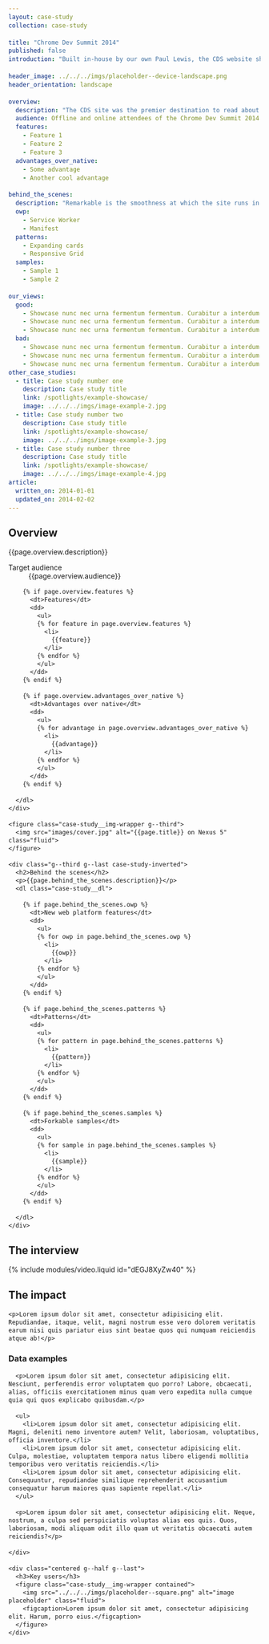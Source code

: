 ```yaml
---
layout: case-study
collection: case-study

title: "Chrome Dev Summit 2014"
published: false
introduction: "Built in-house by our own Paul Lewis, the CDS website showed how to build a great mobile web experience for conference visitors."

header_image: ../../../imgs/placeholder--device-landscape.png
header_orientation: landscape

overview:
  description: "The CDS site was the premier destination to read about all things Chrome Dev Summit, a two-day developer event about Chrome in 2014. It was used by attendees to get infos about the schedule, signup and more."
  audience: Offline and online attendees of the Chrome Dev Summit 2014.
  features:
    - Feature 1
    - Feature 2
    - Feature 3
  advantages_over_native:
    - Some advantage
    - Another cool advantage

behind_the_scenes:
  description: "Remarkable is the smoothness at which the site runs in various mobile browsers. It's utilizing the layout and paint cycles of the browser in the best way possible."
  owp:
    - Service Worker
    - Manifest
  patterns:
    - Expanding cards
    - Responsive Grid
  samples:
    - Sample 1
    - Sample 2

our_views:
  good:
    - Showcase nunc nec urna fermentum fermentum. Curabitur a interdum lacus.
    - Showcase nunc nec urna fermentum fermentum. Curabitur a interdum lacus.
    - Showcase nunc nec urna fermentum fermentum. Curabitur a interdum lacus.
  bad:
    - Showcase nunc nec urna fermentum fermentum. Curabitur a interdum lacus.
    - Showcase nunc nec urna fermentum fermentum. Curabitur a interdum lacus.
    - Showcase nunc nec urna fermentum fermentum. Curabitur a interdum lacus.
other_case_studies:
  - title: Case study number one
    description: Case study title
    link: /spotlights/example-showcase/
    image: ../../../imgs/image-example-2.jpg
  - title: Case study number two
    description: Case study title
    link: /spotlights/example-showcase/
    image: ../../../imgs/image-example-3.jpg
  - title: Case study number three
    description: Case study title
    link: /spotlights/example-showcase/
    image: ../../../imgs/image-example-4.jpg
article:
  written_on: 2014-01-01
  updated_on: 2014-02-02
---
```


<div class="case-study-wrapper">
  <div class="container clear">
    <div class="g--third">
      <h2>Overview</h2>
      <p>{{page.overview.description}}</p>
      <dl class="case-study__dl">
        <dt>Target audience</dt>
        <dd>{{page.overview.audience}}</dd>

        {% if page.overview.features %}
          <dt>Features</dt>
          <dd>
            <ul>
            {% for feature in page.overview.features %}
              <li>
                {{feature}}
              </li>
            {% endfor %}
            </ul>
          </dd> 
        {% endif %}

        {% if page.overview.advantages_over_native %}
          <dt>Advantages over native</dt>
          <dd>
            <ul>
            {% for advantage in page.overview.advantages_over_native %}
              <li>
                {{advantage}}
              </li>
            {% endfor %}
            </ul>
          </dd> 
        {% endif %}

      </dl>
    </div>

    <figure class="case-study__img-wrapper g--third">
      <img src="images/cover.jpg" alt="{{page.title}} on Nexus 5" class="fluid">
    </figure>

    <div class="g--third g--last case-study-inverted">
      <h2>Behind the scenes</h2>
      <p>{{page.behind_the_scenes.description}}</p>
      <dl class="case-study__dl">

        {% if page.behind_the_scenes.owp %}
          <dt>New web platform features</dt>
          <dd>
            <ul>
            {% for owp in page.behind_the_scenes.owp %}
              <li>
                {{owp}}
              </li>
            {% endfor %}
            </ul>
          </dd> 
        {% endif %}

        {% if page.behind_the_scenes.patterns %}
          <dt>Patterns</dt>
          <dd>
            <ul>
            {% for pattern in page.behind_the_scenes.patterns %}
              <li>
                {{pattern}}
              </li>
            {% endfor %}
            </ul>
          </dd> 
        {% endif %}

        {% if page.behind_the_scenes.samples %}
          <dt>Forkable samples</dt>
          <dd>
            <ul>
            {% for sample in page.behind_the_scenes.samples %}
              <li>
                {{sample}}
              </li>
            {% endfor %}
            </ul>
          </dd> 
        {% endif %}

      </dl>
    </div>

  </div>
</div>

<div class="container clear">

  <div class="content">
  <h2>The interview</h2>
  {% include modules/video.liquid id="dEGJ8XyZw40" %}
  </div>

  <div class="content">
    <h2>The impact</h2>

    <p>Lorem ipsum dolor sit amet, consectetur adipisicing elit. Repudiandae, itaque, velit, magni nostrum esse vero dolorem veritatis earum nisi quis pariatur eius sint beatae quos qui numquam reiciendis atque ab!</p>
  </div>

  <div class="spotlight-content clear">
    <div class="indented-medium g--half">
      <h3>Data examples</h3>

      <p>Lorem ipsum dolor sit amet, consectetur adipisicing elit. Nesciunt, perferendis error voluptatem quo porro? Labore, obcaecati, alias, officiis exercitationem minus quam vero expedita nulla cumque quia qui quos explicabo quibusdam.</p>

      <ul>
        <li>Lorem ipsum dolor sit amet, consectetur adipisicing elit. Magni, deleniti nemo inventore autem? Velit, laboriosam, voluptatibus, officia inventore.</li>
        <li>Lorem ipsum dolor sit amet, consectetur adipisicing elit. Culpa, molestiae, voluptatem tempora natus libero eligendi mollitia temporibus vero veritatis reiciendis.</li>
        <li>Lorem ipsum dolor sit amet, consectetur adipisicing elit. Consequuntur, repudiandae similique reprehenderit accusantium consequatur harum maiores quas sapiente repellat.</li>
      </ul>

      <p>Lorem ipsum dolor sit amet, consectetur adipisicing elit. Neque, nostrum, a culpa sed perspiciatis voluptas alias eos quis. Quos, laboriosam, modi aliquam odit illo quam ut veritatis obcaecati autem reiciendis?</p>

    </div>

    <div class="centered g--half g--last">
      <h3>Key users</h3>
      <figure class="case-study__img-wrapper contained">
        <img src="../../../imgs/placeholder--square.png" alt="image placeholder" class="fluid">
        <figcaption>Lorem ipsum dolor sit amet, consectetur adipisicing elit. Harum, porro eius.</figcaption>
      </figure>
    </div>
  </div>

</div>